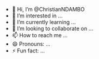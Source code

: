 - 👋 Hi, I’m @ChristianNDAMBO
- 👀 I’m interested in ...
- 🌱 I’m currently learning ...
- 💞️ I’m looking to collaborate on ...
- 📫 How to reach me ...
- 😄 Pronouns: ...
- ⚡ Fun fact: ...

<!---
ChristianNDAMBO/ChristianNDAMBO is a ✨ special ✨ repository because its `README.md` (this file) appears on your GitHub profile.
You can click the Preview link to take a look at your changes.
--->
